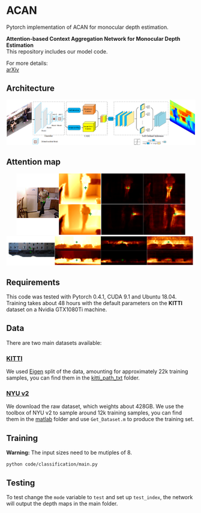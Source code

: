 # ACAN
Pytorch implementation of ACAN for monocular depth estimation.

**Attention-based Context Aggregation Network for Monocular Depth Estimation**  
This repository includes our model code.</br>

For more details:</br>
[arXiv](https://arxiv.org/abs/1901.10137)

## Architecture

<p align="center">
    <img src="/images/architecture.png"></br>
</p>

## Attention map

<p align="center">
    <img src="/images/nyu_v2.png"></br>
    <img src="/images/kitti.png"></br>
</p>

## Requirements
This code was tested with Pytorch 0.4.1, CUDA 9.1 and Ubuntu 18.04.  
Training takes about 48 hours with the default parameters on the **KITTI** dataset on a Nvidia GTX1080Ti machine.  

## Data
There are two main datasets available: 
### [KITTI](http://www.cvlibs.net/datasets/kitti/raw_data.php)
We used [Eigen](https://cs.nyu.edu/~deigen/depth/) split of the data, amounting for approximately 22k training samples, you can find them in the [kitti_path_txt](./kitti_path_txt) folder.  

### [NYU v2](https://cs.nyu.edu/~silberman/datasets/nyu_depth_v2.html)
We download the raw dataset, which weights about 428GB. We use the toolbox of NYU v2 to sample around 12k training samples, you can find them in the [matlab](code/matlab) folder and use `Get_Dataset.m` to produce the training set.

## Training

**Warning:** The input sizes need to be mutiples of 8. 

```shell
python code/classification/main.py
```

## Testing  
To test change the `mode` variable to `test` and set up `test_index`, the network will output the depth maps in the main folder.


